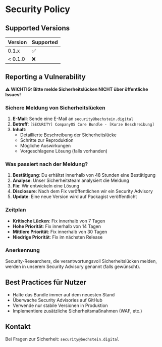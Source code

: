 # Security Policy

## Supported Versions

| Version | Supported          |
| ------- | ------------------ |
| 0.1.x   | :white_check_mark: |
| < 0.1.0 | :x:                |

## Reporting a Vulnerability

**⚠️ WICHTIG: Bitte melde Sicherheitslücken NICHT über öffentliche Issues!**

### Sichere Meldung von Sicherheitslücken

1. **E-Mail**: Sende eine E-Mail an `security@bechstein.digital`
2. **Betreff**: `[SECURITY] CompanyOS Core Bundle - [Kurze Beschreibung]`
3. **Inhalt**: 
   - Detaillierte Beschreibung der Sicherheitslücke
   - Schritte zur Reproduktion
   - Mögliche Auswirkungen
   - Vorgeschlagene Lösung (falls vorhanden)

### Was passiert nach der Meldung?

1. **Bestätigung**: Du erhältst innerhalb von 48 Stunden eine Bestätigung
2. **Analyse**: Unser Sicherheitsteam analysiert die Meldung
3. **Fix**: Wir entwickeln eine Lösung
4. **Disclosure**: Nach dem Fix veröffentlichen wir ein Security Advisory
5. **Update**: Eine neue Version wird auf Packagist veröffentlicht

### Zeitplan

- **Kritische Lücken**: Fix innerhalb von 7 Tagen
- **Hohe Priorität**: Fix innerhalb von 14 Tagen  
- **Mittlere Priorität**: Fix innerhalb von 30 Tagen
- **Niedrige Priorität**: Fix im nächsten Release

### Anerkennung

Security-Researchers, die verantwortungsvoll Sicherheitslücken melden, werden in unserem Security Advisory genannt (falls gewünscht).

## Best Practices für Nutzer

- Halte das Bundle immer auf dem neuesten Stand
- Überwache Security Advisories auf GitHub
- Verwende nur stabile Versionen in Produktion
- Implementiere zusätzliche Sicherheitsmaßnahmen (WAF, etc.)

## Kontakt

Bei Fragen zur Sicherheit: `security@bechstein.digital` 
